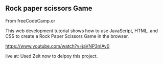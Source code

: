 ## Rock paper scissors Game

From freeCodeCamp.or

This web development tutorial shows how to use JavaScript, HTML, and CSS to create a Rock Paper Scissors Game in the browser.

https://www.youtube.com/watch?v=jaVNP3nIAv0

live at:  Used Zeit now to delpoy this project.